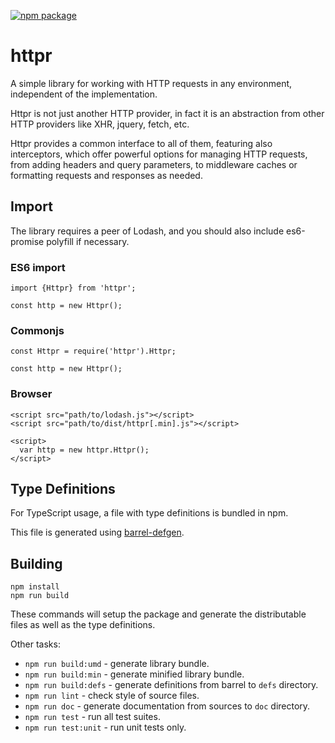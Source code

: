 [![npm package](https://badge.fury.io/js/httpr.svg)](https://badge.fury.io/js/httpr)

# httpr

A simple library for working with HTTP requests in any environment, independent of the implementation.

Httpr is not just another HTTP provider, in fact it is an abstraction from other HTTP providers like XHR,
jquery, fetch, etc.

Httpr provides a common interface to all of them, featuring also interceptors, which
offer powerful options for managing HTTP requests, from adding headers and query parameters, to middleware
caches or formatting requests and responses as needed.

## Import

The library requires a peer of Lodash, and you should also include es6-promise polyfill if necessary.

### ES6 import

```
import {Httpr} from 'httpr';

const http = new Httpr();
```

### Commonjs

```
const Httpr = require('httpr').Httpr;

const http = new Httpr();
```

### Browser

```
<script src="path/to/lodash.js"></script>
<script src="path/to/dist/httpr[.min].js"></script>

<script>
  var http = new httpr.Httpr();
</script>
```

## Type Definitions

For TypeScript usage, a file with type definitions is bundled in npm.

This file is generated using [barrel-defgen](https://github.com/RecuencoJones/barrel-defgen).

## Building

```
npm install
npm run build
```

These commands will setup the package and generate the distributable files as well as the type definitions.

Other tasks:

- `npm run build:umd` - generate library bundle.
- `npm run build:min` - generate minified library bundle.
- `npm run build:defs` - generate definitions from barrel to `defs` directory.
- `npm run lint` - check style of source files.
- `npm run doc` - generate documentation from sources to `doc` directory.
- `npm run test` - run all test suites.
- `npm run test:unit` - run unit tests only.
